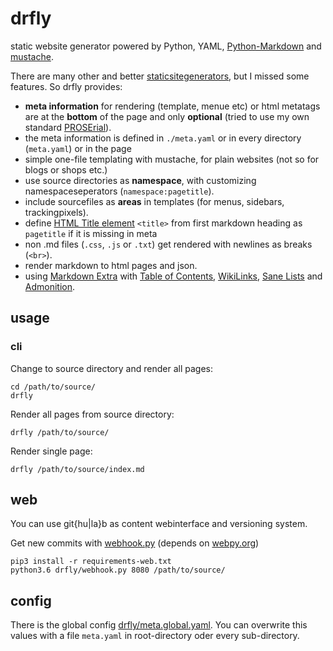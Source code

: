 # drfly

static website generator powered by Python, YAML, [Python-Markdown](https://python-markdown.github.io) and [mustache](https://github.com/defunkt/pystache).

There are many other and better [staticsitegenerators](http://staticsitegenerators.net), but I missed some features.
So drfly provides:

* __meta information__ for rendering (template, menue etc) or html metatags are at the __bottom__ of the page and only __optional__ (tried to use my own standard [PROSErial](https://github.com/klml/PROSErial)).
* the meta information is defined in `./meta.yaml` or in every directory (`meta.yaml`) or in the page  
* simple one-file templating with mustache, for plain websites (not so for blogs or shops etc.)  
* use source directories as __namespace__, with customizing namespaceseperators (```namespace:pagetitle```).
* include sourcefiles as __areas__ in templates (for menus, sidebars, trackingpixels).
* define [HTML Title element](https://developer.mozilla.org/en-US/docs/Web/HTML/Element/title) ```<title>``` from first markdown heading as ```pagetitle``` if it is missing in meta
* non .md files (```.css```, ```.js``` or ```.txt```) get rendered with newlines as breaks (```<br>```).
* render markdown to html pages and json.
* using [Markdown Extra](https://python-markdown.github.io/extensions/extra/) with [Table of Contents](https://python-markdown.github.io/extensions/toc/), [WikiLinks](https://python-markdown.github.io/extensions/wikilinks/), [Sane Lists](https://python-markdown.github.io/extensions/sane_lists/) and [Admonition](https://python-markdown.github.io/extensions/admonition/).


## usage

### cli

Change to source directory and render all pages:
```
cd /path/to/source/
drfly 
```

Render all pages from source directory:
```
drfly /path/to/source/ 
```

Render single page:
```
drfly /path/to/source/index.md 
```

## web 
You can use git{hu|la}b as content webinterface and versioning system.

Get new commits with [webhook.py](drfly/webhook.py) (depends on [webpy.org](http://webpy.org))

```
pip3 install -r requirements-web.txt 
python3.6 drfly/webhook.py 8080 /path/to/source/
```

## config

There is the global config [drfly/meta.global.yaml](drfly/meta.global.yaml).
You can overwrite this values with a file `meta.yaml` in root-directory oder every sub-directory.